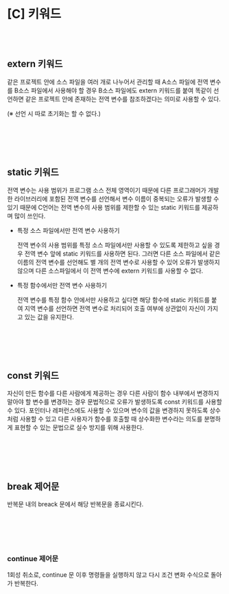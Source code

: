 # [C] 키워드

<br><br>

## **extern 키워드**

같은 프로젝트 안에 소스 파일을 여러 개로 나누어서 관리할 때 A소스 파일에 전역 변수를 B소스 파일에서 사용해야 할 경우 B소스 파일에도 extern 키워드를 붙여 똑같이 선언하면 같은 프로젝트 안에 존재하는 전역 변수를 참조하겠다는 의미로 사용할 수 있다. 

(※ 선언 시 따로 초기화는 할 수 없다.)

<br><br>
<br><br>

## static 키워드

전역 변수는 사용 범위가 프로그램 소스 전체 영역이기 때문에 다른 프로그래머가 개발한 라이브러리에 포함된 전역 변수를 선언해서 변수 이름이 중복되는 오류가 발생할 수 있기 때문에 C언어는 전역 변수의 사용 범위를 제한할 수 있는 static 키워드를 제공하며 많이 쓰인다.

- 특정 소스 파일에서만 전역 변수 사용하기
    
    전역 변수의 사용 범위를 특정 소스 파일에서만 사용할 수 있도록 제한하고 싶을 경우 전역 변수 앞에 static 키워드를 사용하면 된다. 그러면 다른 소스 파일에서 같은 이름의 전역 변수를 선언해도 별 개의 전역 변수로 사용할 수 있어 오류가 발생하지 않으며 다른 소스파일에서 이 전역 변수에 extern 키워드를 사용할 수 없다.
    
- 특정 함수에서만 전역 변수 사용하기
    
    전역 변수를 특정 함수 안에서만 사용하고 싶다면 해당 함수에 static 키워드를 붙여 지역 변수를 선언하면 전역 변수로 처리되어 호출 여부에 상관없이 자신이 가지고 있는 값을 유지한다.

<br><br>
<br><br>

## const 키워드

자신이 만든 함수를 다른 사람에게 제공하는 경우 다른 사람이 함수 내부에서 변경하지 말아야 할 변수를 변경하는 경우 문법적으로 오류가 발생하도록 const 키워드를 사용할 수 있다. 포인터나 레퍼런스에도 사용할 수 있으며 변수의 값을 변경하지 못하도록 상수처럼 사용할 수 있고 다른 사용자가 함수를 호출할 때 상수화한 변수라는 의도를 분명하게 표현할 수 있는 문법으로 실수 방지를 위해 사용한다.

<br><br>
<br><br>

## break **제어문**

반복문 내의 breack 문에서 해당 반복문을 종료시킨다.

<br><br>
<br><br>

### continue **제어문**

1회성 취소로, continue 문 이후 명령들을 실행하지 않고 다시 조건 변화 수식으로 돌아가 반복한다.

